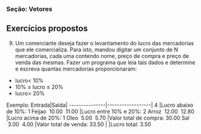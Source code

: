 ### Seção: Vetores
## Exercícios propostos


9) Um comerciante deseja fazer o levantamento do lucro das mercadorias que ele comercializa. Para isto, mandou digitar um conjunto de N mercadorias, cada uma contendo nome, preço de compra e preço de venda das mesmas. Fazer um programa que leia tais dados e determine e escreva quantas mercadorias proporcionaram:
-  lucro< 10%
- 10% ≤ lucro ≤ 20%
- lucro> 20%

Exemplo:
Entrada|Saída|
---------------|------------------|
4                        |Lucro abaixo de 10%: 1
Feijao &nbsp;10.00 &nbsp;11.00  |Lucro entre 10% e 20%: 2
Arroz &nbsp;12.00 &nbsp;12.80   |Lucro acima de 20%: 1
Oleo &nbsp;5.00 &nbsp;5.70      |Valor total de compra: 30.00
Sal &nbsp;3.00 &nbsp;4.00       |Valor total de venda: 33.50
|                               |Lucro total: 3.50                     